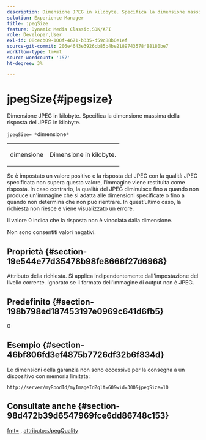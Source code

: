 ```yaml
---
description: Dimensione JPEG in kilobyte. Specifica la dimensione massima della risposta del JPEG in kilobyte.
solution: Experience Manager
title: jpegSize
feature: Dynamic Media Classic,SDK/API
role: Developer,User
exl-id: 08cecb09-100f-4671-b335-d59c88b0e1ef
source-git-commit: 206e4643e3926cb85b4be2189743578f88180be7
workflow-type: tm+mt
source-wordcount: '157'
ht-degree: 3%

---
```


# jpegSize{#jpegsize}

Dimensione JPEG in kilobyte. Specifica la dimensione massima della risposta del JPEG in kilobyte.

`jpegSize= *`dimensione`*`

<table id="simpletable_EC2A8D8B65854B45B9CB184DA1069355"> 
 <tr class="strow"> 
  <td class="stentry"> <p><span class="codeph"> <span class="varname"> dimensione</span></span> </p> </td> 
  <td class="stentry"> <p>Dimensione in kilobyte. </p></td> 
 </tr> 
</table>

Se è impostato un valore positivo e la risposta del JPEG con la qualità JPEG specificata non supera questo valore, l’immagine viene restituita come risposta. In caso contrario, la qualità del JPEG diminuisce fino a quando non produce un&#39;immagine che si adatta alle dimensioni specificate o fino a quando non determina che non può rientrare. In quest’ultimo caso, la richiesta non riesce e viene visualizzato un errore.

Il valore 0 indica che la risposta non è vincolata dalla dimensione.

Non sono consentiti valori negativi.

## Proprietà {#section-19e544e77d35478b98fe8666f27d6968}

Attributo della richiesta. Si applica indipendentemente dall&#39;impostazione del livello corrente. Ignorato se il formato dell&#39;immagine di output non è JPEG.

## Predefinito {#section-198b798ed187453197e0969c641d6fb5}

0

## Esempio {#section-46bf806fd3ef4875b7726df32b6f834d}

Le dimensioni della garanzia non sono eccessive per la consegna a un dispositivo con memoria limitata:

`http://server/myRoodId/myImageId?qlt=60&wid=300&jpegSize=10`

## Consultate anche {#section-98d472b39d6547969fce6dd86748c153}

[fmt=](../../../../../is-api/http-ref/image-serving-api-ref/c-http-protocol-reference/c-command-reference/r-is-http-fmt.md#reference-cdf10043423b45ba9fe15157fb3ae37a) , [attributo::JpegQuality](../../../../../is-api/image-catalog/image-serving-api-ref/c-image-catalog-reference/c-attributes-reference/r-jpegquality.md#reference-4a879e7c46024c8a898a9fd226f9eb09)
